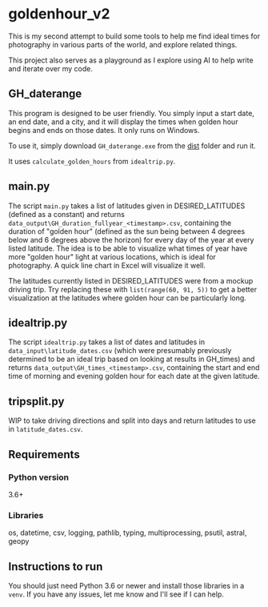 # goldenhour_v2

This is my second attempt to build some tools to help me find ideal times for photography in various parts of the world, and explore related things.

This project also serves as a playground as I explore using AI to help write and iterate over my code.

## GH_daterange

This program is designed to be user friendly. You simply input a start date, an end date, and a city, and it will display the times when golden hour begins and ends on those dates. It only runs on Windows.

To use it, simply download `GH_daterange.exe` from the [dist](https://github.com/abcasada/goldenhour_v2/tree/main/dist) folder and run it.

It uses `calculate_golden_hours` from `idealtrip.py`.

## main.py

The script `main.py` takes a list of latitudes given in DESIRED_LATITUDES (defined as a constant) and returns `data_output\GH_duration_fullyear_<timestamp>.csv`, containing the duration of "golden hour" (defined as the sun being between 4 degrees below and 6 degrees above the horizon) for every day of the year at every listed latitude. The idea is to be able to visualize what times of year have more "golden hour" light at various locations, which is ideal for photography. A quick line chart in Excel will visualize it well.

The latitudes currently listed in DESIRED_LATITUDES were from a mockup driving trip. Try replacing these with `list(range(60, 91, 5))` to get a better visualization at the latitudes where golden hour can be particularly long.

## idealtrip.py

The script `idealtrip.py` takes a list of dates and latitudes in `data_input\latitude_dates.csv` (which were presumably previously determined to be an ideal trip based on looking at results in GH_times) and returns `data_output\GH_times_<timestamp>.csv`, containing the start and end time of morning and evening golden hour for each date at the given latitude.

## tripsplit.py

WIP to take driving directions and split into days and return latitudes to use in `latitude_dates.csv`.

## Requirements

### Python version

3.6+

### Libraries

os, datetime, csv, logging, pathlib, typing, multiprocessing, psutil, astral, geopy

## Instructions to run

You should just need Python 3.6 or newer and install those libraries in a `venv`. If you have any issues, let me know and I'll see if I can help.
